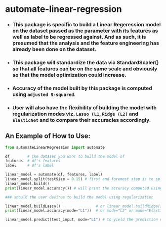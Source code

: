 # automate-linear-regression

- ### This package is specific to build a Linear Regeression model on the dataset passed as the parameter with its features as well as label to be regressed against. And as such, it is presumed that the analysis and the feature engineering has already been done on the dataset.
    
- ### This package will standardize the data via StandardScaler() so that all features can be on the same scale and obviously so that the model optimization could increase.

- ### Accuracy of the model built by this package is computed using `adjusted R-squared`.

- ### User will also have the flexibility of building the model with regularization modes viz. `Lasso (L1`, `Ridge (L2)` and `ElasticNet` and to compare their accuracies accordingly.

## An Example of How to Use: 

```python
from automateLinearRegression import automate

df        # the dataset you want to build the model of
features  # df's features
label     # df's label

linear_model = automate(df, features, label)
linear_model.split(testSize = 0.15) # first and foremost step is to split the features and label into train and test subdata
linear_model.build()
print(linear_model.accuracy()) # will print the accuracy computed using adjusted R-squared
```


```python
### should the user desires to build the model using regularization

linear_model.buildLasso()                # or linear_model.buildRidge() or linear_model.buildElasticNet()
print(linear_model.accuracy(mode="L1"))  # or mode="L2" or mode="Elastic"
```


```python
linear_model.predict(test_input, mode="L1") # to yield the prediction outcome
```
